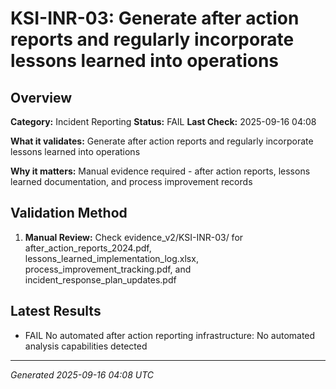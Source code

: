 # KSI-INR-03: Generate after action reports and regularly incorporate lessons learned into operations

## Overview

**Category:** Incident Reporting
**Status:** FAIL
**Last Check:** 2025-09-16 04:08

**What it validates:** Generate after action reports and regularly incorporate lessons learned into operations

**Why it matters:** Manual evidence required - after action reports, lessons learned documentation, and process improvement records

## Validation Method

1. **Manual Review:** Check evidence_v2/KSI-INR-03/ for after_action_reports_2024.pdf, lessons_learned_implementation_log.xlsx, process_improvement_tracking.pdf, and incident_response_plan_updates.pdf

## Latest Results

- FAIL No automated after action reporting infrastructure: No automated analysis capabilities detected

---
*Generated 2025-09-16 04:08 UTC*